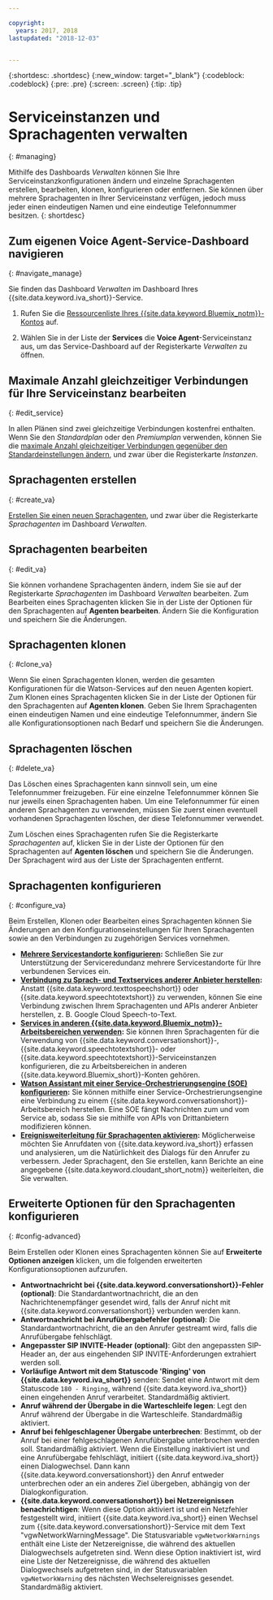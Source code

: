 ```yaml
---

copyright:
  years: 2017, 2018
lastupdated: "2018-12-03"


---
```


{:shortdesc: .shortdesc}
{:new_window: target="_blank"}
{:codeblock: .codeblock}
{:pre: .pre}
{:screen: .screen}
{:tip: .tip}


# Serviceinstanzen und Sprachagenten verwalten
{: #managing}

Mithilfe des Dashboards _Verwalten_ können Sie Ihre Serviceinstanzkonfigurationen ändern und einzelne Sprachagenten erstellen, bearbeiten, klonen, konfigurieren oder entfernen. Sie können über mehrere Sprachagenten in Ihrer Serviceinstanz verfügen, jedoch muss jeder einen eindeutigen Namen und eine eindeutige Telefonnummer besitzen.
{: shortdesc}

## Zum eigenen Voice Agent-Service-Dashboard navigieren
{: #navigate_manage}

Sie finden das Dashboard _Verwalten_ im Dashboard Ihres {{site.data.keyword.iva_short}}-Service.

1. Rufen Sie die [Ressourcenliste Ihres {{site.data.keyword.Bluemix_notm}}-Kontos](https://cloud.ibm.com/resources) auf.

1. Wählen Sie in der Liste der **Services** die **Voice Agent**-Serviceinstanz aus, um das Service-Dashboard auf der Registerkarte _Verwalten_ zu öffnen.

## Maximale Anzahl gleichzeitiger Verbindungen für Ihre Serviceinstanz bearbeiten
{: #edit_service}

In allen Plänen sind zwei gleichzeitige Verbindungen kostenfrei enthalten. Wenn Sie den _Standardplan_ oder den _Premiumplan_ verwenden, können Sie die [maximale Anzahl gleichzeitiger Verbindungen gegenüber den Standardeinstellungen ändern](managing_concurrency.html), und zwar über die Registerkarte _Instanzen_.

## Sprachagenten erstellen
{: #create_va}

[Erstellen Sie einen neuen Sprachagenten](managing_create.html), und zwar über die Registerkarte _Sprachagenten_ im Dashboard _Verwalten_.

## Sprachagenten bearbeiten
{: #edit_va}

Sie können vorhandene Sprachagenten ändern, indem Sie sie auf der Registerkarte _Sprachagenten_ im Dashboard _Verwalten_ bearbeiten. Zum Bearbeiten eines Sprachagenten klicken Sie in der Liste der Optionen für den Sprachagenten auf **Agenten bearbeiten**. Ändern Sie die Konfiguration und speichern Sie die Änderungen.

## Sprachagenten klonen
{: #clone_va}

Wenn Sie einen Sprachagenten klonen, werden die gesamten Konfigurationen für die Watson-Services auf den neuen Agenten kopiert. Zum Klonen eines Sprachagenten klicken Sie in der Liste der Optionen für den Sprachagenten auf **Agenten klonen**. Geben Sie Ihrem Sprachagenten einen eindeutigen Namen und eine eindeutige Telefonnummer, ändern Sie alle Konfigurationsoptionen nach Bedarf und speichern Sie die Änderungen.

## Sprachagenten löschen
{: #delete_va}

Das Löschen eines Sprachagenten kann sinnvoll sein, um eine Telefonnummer freizugeben. Für eine einzelne Telefonnummer können Sie nur jeweils einen Sprachagenten haben. Um eine Telefonnummer für einen anderen Sprachagenten zu verwenden, müssen Sie zuerst einen eventuell vorhandenen Sprachagenten löschen, der diese Telefonnummer verwendet.

Zum Löschen eines Sprachagenten rufen Sie die Registerkarte _Sprachagenten_ auf, klicken Sie in der Liste der Optionen für den Sprachagenten auf **Agenten löschen** und speichern Sie die Änderungen. Der Sprachagent wird aus der Liste der Sprachagenten entfernt.

## Sprachagenten konfigurieren
{: #configure_va}

Beim Erstellen, Klonen oder Bearbeiten eines Sprachagenten können Sie Änderungen an den Konfigurationseinstellungen für Ihren Sprachagenten sowie an den Verbindungen zu zugehörigen Services vornehmen.

* **[Mehrere Servicestandorte konfigurieren](managing_disaster_recovery.html):** Schließen Sie zur Unterstützung der Serviceredundanz mehrere Servicestandorte für Ihre verbundenen Services ein.
* **[Verbindung zu Sprach- und Textservices anderer Anbieter herstellen](managing_third_party.html):** Anstatt {{site.data.keyword.texttospeechshort}} oder {{site.data.keyword.speechtotextshort}} zu verwenden, können Sie eine Verbindung zwischen Ihrem Sprachagenten und APIs anderer Anbieter herstellen, z. B. Google Cloud Speech-to-Text.
* **[Services in anderen {{site.data.keyword.Bluemix_notm}}-Arbeitsbereichen verwenden](managing_other.html):** Sie können Ihren Sprachagenten für die Verwendung von {{site.data.keyword.conversationshort}}-, {{site.data.keyword.speechtotextshort}}- oder {{site.data.keyword.speechtotextshort}}-Serviceinstanzen konfigurieren, die zu Arbeitsbereichen in anderen {{site.data.keyword.Bluemix_short}}-Konten gehören.
* **[Watson Assistant mit einer Service-Orchestrierungsengine (SOE) konfigurieren](managing_SOE.html):** Sie können mithilfe einer Service-Orchestrierungsengine eine Verbindung zu einem {{site.data.keyword.conversationshort}}-Arbeitsbereich herstellen. Eine SOE fängt Nachrichten zum und vom Service ab, sodass Sie sie mithilfe von APIs von Drittanbietern modifizieren können.
* **[Ereignisweiterleitung für Sprachagenten aktivieren](event-forwarding.html):** Möglicherweise möchten Sie Anrufdaten von {{site.data.keyword.iva_short}} erfassen und analysieren, um die Natürlichkeit des Dialogs für den Anrufer zu verbessern. Jeder Sprachagent, den Sie erstellen, kann Berichte an eine angegebene {{site.data.keyword.cloudant_short_notm}} weiterleiten, die Sie verwalten.

## Erweiterte Optionen für den Sprachagenten konfigurieren
{: #config-advanced}

Beim Erstellen oder Klonen eines Sprachagenten können Sie auf **Erweiterte Optionen anzeigen** klicken, um die folgenden erweiterten Konfigurationsoptionen aufzurufen.

* **Antwortnachricht bei {{site.data.keyword.conversationshort}}-Fehler (optional)**: Die Standardantwortnachricht, die an den Nachrichtenempfänger gesendet wird, falls der Anruf nicht mit {{site.data.keyword.conversationshort}} verbunden werden kann.
* **Antwortnachricht bei Anrufübergabefehler (optional)**: Die Standardantwortnachricht, die an den Anrufer gestreamt wird, falls die Anrufübergabe fehlschlägt.
* **Angepasster SIP INVITE-Header (optional)**: Gibt den angepassten SIP-Header an, der aus eingehenden SIP INVITE-Anforderungen extrahiert werden soll.
* **Vorläufige Antwort mit dem Statuscode 'Ringing' von {{site.data.keyword.iva_short}}** senden: Sendet eine Antwort mit dem Statuscode `180 - Ringing`, während {{site.data.keyword.iva_short}} einen eingehenden Anruf verarbeitet. Standardmäßig aktiviert.
* **Anruf während der Übergabe in die Warteschleife legen**: Legt den Anruf während der Übergabe in die Warteschleife. Standardmäßig aktiviert.
* **Anruf bei fehlgeschlagener Übergabe unterbrechen**: Bestimmt, ob der Anruf bei einer fehlgeschlagenen Anrufübergabe unterbrochen werden soll.  Standardmäßig aktiviert. Wenn die Einstellung inaktiviert ist und eine Anrufübergabe fehlschlägt, initiiert {{site.data.keyword.iva_short}} einen Dialogwechsel. Dann kann {{site.data.keyword.conversationshort}} den Anruf entweder unterbrechen oder an ein anderes Ziel übergeben, abhängig von der Dialogkonfiguration.
* **{{site.data.keyword.conversationshort}} bei Netzereignissen benachrichtigen**: Wenn diese Option aktiviert ist und ein Netzfehler festgestellt wird, initiiert {{site.data.keyword.iva_short}} einen Wechsel zum {{site.data.keyword.conversationshort}}-Service mit dem Text "vgwNetworkWarningMessage". Die Statusvariable `vgwNetworkWarnings` enthält eine Liste der Netzereignisse, die während des aktuellen Dialogwechsels aufgetreten sind. Wenn diese Option inaktiviert ist, wird eine Liste der Netzereignisse, die während des aktuellen Dialogwechsels aufgetreten sind, in der Statusvariablen `vgwNetworkWarning` des nächsten Wechselereignisses gesendet. Standardmäßig aktiviert.
